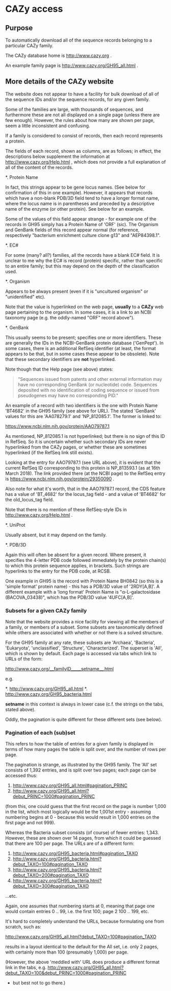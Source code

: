 # CAZy access

## Purpose

To automatically download all of the sequence records belonging to a particular CAZy family.

The CAZy database home is http://www.cazy.org .

An example family page is http://www.cazy.org/GH95_all.html .

## More details of the CAZy website

The website does not appear to have a facility for bulk download of all of the sequence IDs
and/or the sequence records, for any given family.

Some of the families are large, with thousands of sequences, and furthermore these are not
all displayed on a single page (unless there are few enough). However, the rules about
how many are shown per page, seem a little inconsistent and confusing.

If a family is considered to consist of records, then each record represents a protein.

The fields of each record, shown as columns, are as follows; in effect, the descriptions
below supplement the information at http://www.cazy.org/Help.html , which does not
provide a full explanation of all of the content of the records.

*. Protein Name

 In fact, this strings appear to be gene locus names. (See below for confirmation of
 this in one example). However, it appears that records which have a non-blank PDB/3D
 field tend to have a longer format name, where the locus name is in parentheses and
 preceded by a descriptive name of the enzyme (or other protein). See below for an
 example.

 Some of the values of this field appear strange - for example one of the records in
 GH95 simply has a Protein Name of 'ORF' (sic). The Organism and GenBank fields of
 this record appear normal (for reference, respectively "bacterium enrichment culture
 clone g13" and "AEP84398.1".

*. EC#

 For some (many? all?) families, all the records have a blank EC# field. It is unclear
 to me why the EC# is record (protein) specific, rather than specific to an entire
 family; but this may depend on the depth of the classification used.

*. Organism

 Appears to be always present (even if it is "uncultured organism" or "unidentified" etc).

 Note that the value is hyperlinked on the web page, __usually__ to a **CAZy** web 
 page pertaining to the organism. In some cases, it is a link to an NCBI taxonomy
 page (e.g. the oddly-named "ORF" record above").

*. GenBank

 This usually seems to be present; specifies one or more identifiers. These are generally the
 IDs in the NCBI-GenBank protein database ('GenPept'). In some cases, there is an
 additional RefSeq identifier (at least, the format appears to be that, but in some
 cases these appear to be obsolete). Note that these secondary identifiers are **not**
 hyperlinked.

 Note though that the Help page (see above) states:

 > "Sequences issued from patents and other external information may have no
   corresponding GenBank (or nucleotide) code. Sequences deposited with no identification
   of coding sequence or issued from pseudogenes may have no corresponding PID."
 
 An example of a record
 with two identifiers is the one with Protein Name 'BT4682' in the
 GH95 family (see above for URL). The stated 'GenBank' values for this are 'AA078279.1'
 and 'NP_812085.1'. The former is linked to:

 https://www.ncbi.nlm.nih.gov/protein/AAO79787.1

 As mentioned, NP_812085.1 is not hyperlinked; but there is no sign of this ID in
 RefSeq. So it is uncertain whether such secondary IDs are never hyperlinked from the
 CAZy pages, or whether these are sometimes hyperlinked (if the RefSeq link still
 exists).

 Looking at the entry for AAO79787.1 (see URL above), it is evident that the current
 RefSeq ID corresponding to this protein is NP_813593.1 (as at 16th March 2018). The
 link provided there (at the NCBI page) to the RefSeq entry is
 https://www.ncbi.nlm.nih.gov/protein/29350090 .

 Also note for what it's worth, that in the AAO79787.1 record, the CDS feature has
 a value of 'BT_4682' for the locus_tag field - and a value of 'BT4682' for the
 old_locus_tag field.

 Note that there is no mention of these RefSeq-style IDs in http://www.cazy.org/Help.html .

*. UniProt

 Usually absent, but it may depend on the family.

*. PDB/3D

 Again this will often be absent for a given record. Where present, it specifies the
 4-letter PDB code followed immediately by the protein chain(s) to which this protein
 sequence applies, in brackets. Such strings are hyperlinks to the entry for the PDB
 code, at RCSB.

 One example in GH95 is the record with Protein Name BH0842 (so this is a 'simple format'
 protein name) - this has a PDB/3D value of '2RDY[A,B]'. A different example with
 a 'long format' Protein Name is "α-L-galactosidase (BACOVA_03438)", which has the
PDB/3D value '4UFC[A,B]'.

### Subsets for a given CAZy family

Note that the website provides a nice facility for viewing all the members of a family,
or members of a subset. Some subsets are taxonomically defined while others are
associated with whether or not there is a solved structure.

For the GH95 family at any rate, these subsets are 'Archaea', 'Bacteria', 'Eukaryota',
'unclassified', 'Structure', 'Characterized'. The superset is 'All', which is shown
by default. Each page is accessed via tabs which link to URLs of the form:

http://www.cazy.org/__familyID_____setname__.html

e.g.

*. http://www.cazy.org/GH95_all.html
*. http://www.cazy.org/GH95_bacteria.html

__setname__ in this context is always in lower case (c.f. the strings on the tabs,
stated above).

Oddly, the pagination is quite different for these different sets (see below).

### Pagination of each (sub)set

This refers to how the table of entries for a given family is displayed in terms
of how many pages the table is split over, and the number of rows per page.

The pagination is strange, as illustrated by the GH95 family. The 'All' set
consists of 1,392 entries, and is split over two pages; each page can be
accessed thus:

1. http://www.cazy.org/GH95_all.html#pagination_PRINC
2. http://www.cazy.org/GH95_all.html?debut_PRINC=1000#pagination_PRINC

(from this, one could guess that the first record on the page is number
1,000 in the list, which most logically would be the 1,001st entry -
assuming numbering begins at 0 - because this would result in 1,000 entries
on the first page and not 999).

Whereas the Bacteria subset consists (of course) of fewer entries: 1,343.
However, these are shown over 14 pages, from which it could be guessed that
there are 100 per page. The URLs are of a different form:

1. http://www.cazy.org/GH95_bacteria.html#pagination_TAXO
2. http://www.cazy.org/GH95_bacteria.html?debut_TAXO=100#pagination_TAXO
3. http://www.cazy.org/GH95_bacteria.html?debut_TAXO=200#pagination_TAXO
4. http://www.cazy.org/GH95_bacteria.html?debut_TAXO=300#pagination_TAXO

...etc.

Again, one assumes that numbering starts at 0, meaning that page one
would contain entries 0 .. 99, i.e. the first 100; page 2 100 .. 199,
etc.

It's hard to completely understand the URLs, because formulating one
from scratch, such as:

http://www.cazy.org/GH95_all.html?debut_TAXO=100#pagination_TAXO

results in a layout identical to the default for the All set, i.e. only
2 pages, with certainly more than 100 (presumably 1,000) per page.

(However, the above 'meddled with' URL does produce a different format
link in the tabs, e.g.
 http://www.cazy.org/GH95_all.html?debut_TAXO=100&debut_PRINC=1000#pagination_PRINC 
- but best not to go there.)




